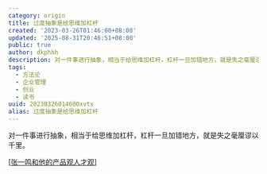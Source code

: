 ```yaml
---
category: origin
title: 过度抽象是给思维加杠杆
created: '2023-03-26T01:46:00+08:00'
updated: '2025-08-31T20:46:51+08:00'
public: true
author: dkphhh
description: 对一件事进行抽象，相当于给思维加杠杆，杠杆一旦加错地方，就是失之毫厘谬以千里。
tags:
  - 方法论
  - 企业管理
  - 创业
  - 读书
uuid: 20230326014600xvtx
alias: 过度抽象是给思维加杠杆
---
```


对一件事进行抽象，相当于给思维加杠杆，杠杆一旦加错地方，就是失之毫厘谬以千里。

[[张一鸣和他的产品观人才观]]

[//begin]: # "Autogenerated link references for markdown compatibility"
[张一鸣和他的产品观人才观]: ../reading/%E5%BC%A0%E4%B8%80%E9%B8%A3%E5%92%8C%E4%BB%96%E7%9A%84%E4%BA%A7%E5%93%81%E8%A7%82%E4%BA%BA%E6%89%8D%E8%A7%82 "张一鸣和他的产品观人才观"
[//end]: # "Autogenerated link references"
